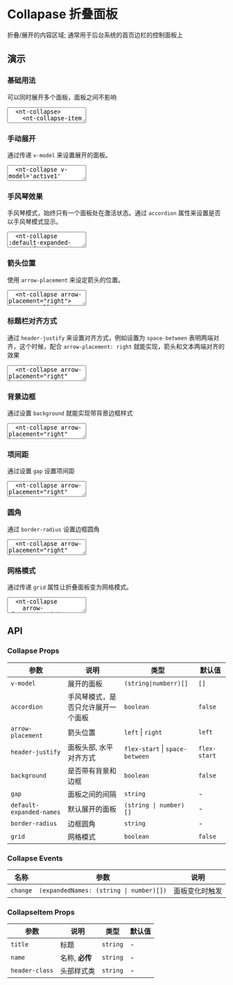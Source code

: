 # Collapase 折叠面板

折叠/展开的内容区域; 通常用于后台系统的首页边栏的控制面板上

## 演示

<script setup>
  import { Collapse, CollapseItem } from '../../src/index'
  import { ref } from 'vue'

  const activeNames = ref(['1'])

  const active1 = ref(['1'])
</script>

### 基础用法

可以同时展开多个面板，面板之间不影响

<ClientOnly>
  <CodePreview>
  <textarea lang="vue-html">
  <nt-collapse>
    <nt-collapse-item title="红灯" name="1" >
      <div>红灯 - 停</div>
    </nt-collapse-item>
    <nt-collapse-item title="绿灯" name="2" >
      <div>绿灯 - 行</div>
    </nt-collapse-item>
    <nt-collapse-item title="黄灯" name="3" >
      <div>黄灯 - 注意</div>
    </nt-collapse-item>
  </nt-collapse>
  </textarea>
  </CodePreview>
</ClientOnly>

### 手动展开

通过传递 `v-model` 来设置展开的面板。

<ClientOnly>
  <CodePreview>
  <textarea lang="vue-html">
  <nt-collapse v-model='active1' arrow-placement="right">
    <nt-collapse-item title="红灯" name="1" >
      <div>红灯 - 停</div>
    </nt-collapse-item>
    <nt-collapse-item title="绿灯" name="2" >
      <div>绿灯 - 行</div>
    </nt-collapse-item>
    <nt-collapse-item title="黄灯" name="3" >
      <div>黄灯 - 注意</div>
    </nt-collapse-item>
  </nt-collapse>
  </textarea>
  <template #preview>
    <Collapse v-model="active1">
      <CollapseItem title="红灯" name="1" >
        <div>红灯 - 停</div>
      </CollapseItem>
      <CollapseItem title="绿灯" name="2" >
        <div>绿灯 - 行</div>
      </CollapseItem>
      <CollapseItem title="黄灯" name="3" >
        <div>黄灯 - 注意</div>
      </CollapseItem>
    </Collapse>
  </template>
  </CodePreview>
</ClientOnly>

### 手风琴效果

手风琴模式，始终只有一个面板处在激活状态。通过 `accordion` 属性来设置是否以手风琴模式显示。

<ClientOnly>
  <CodePreview>
  <textarea lang="vue-html">
  <nt-collapse :default-expanded-names='["1"]'>
    <nt-collapse-item title="红灯" name="1" >
      <div>红灯 - 停</div>
    </nt-collapse-item>
    <nt-collapse-item title="绿灯" name="2" >
      <div>绿灯 - 行</div>
    </nt-collapse-item>
    <nt-collapse-item title="黄灯" name="3" >
      <div>黄灯 - 注意</div>
    </nt-collapse-item>
  </nt-collapse>
  </textarea>
  <template #preview>
  <Collapse accordion>
    <CollapseItem title="红灯" name="1" >
      <div>红灯 - 停</div>
    </CollapseItem>
    <CollapseItem title="绿灯" name="2" >
      <div>绿灯 - 行</div>
    </CollapseItem>
    <CollapseItem title="黄灯" name="3" >
      <div>黄灯 - 提示</div>
    </CollapseItem>
  </Collapse>
  </template>
  </CodePreview>
</ClientOnly>

### 箭头位置

使用 `arrow-placement` 来设定箭头的位置。

<ClientOnly>
  <CodePreview>
  <textarea lang="vue-html">
  <nt-collapse arrow-placement="right">
    <nt-collapse-item title="红灯" name="1" >
      <div>红灯 - 停</div>
    </nt-collapse-item>
    <nt-collapse-item title="绿灯" name="2" >
      <div>绿灯 - 行</div>
    </nt-collapse-item>
    <nt-collapse-item title="黄灯" name="3" >
      <div>黄灯 - 注意</div>
    </nt-collapse-item>
  </nt-collapse>
  </textarea>
  </CodePreview>
</ClientOnly>

### 标题栏对齐方式

通过 `header-justify` 来设置对齐方式，例如设置为 `space-between` 表明两端对齐，这个时候，配合 `arrow-placement: right` 就能实现，箭头和文本两端对齐的效果

<ClientOnly>
  <CodePreview>
  <textarea lang="vue-html">
  <nt-collapse arrow-placement="right" header-justify="space-between">
    <nt-collapse-item title="红灯" name="1" >
      <div>红灯 - 停</div>
    </nt-collapse-item>
    <nt-collapse-item title="绿灯" name="2" >
      <div>绿灯 - 行</div>
    </nt-collapse-item>
    <nt-collapse-item title="黄灯" name="3" >
      <div>黄灯 - 注意</div>
    </nt-collapse-item>
  </nt-collapse>
  </textarea>
  </CodePreview>
</ClientOnly>

### 背景边框

通过设置 `background` 就能实现带背景边框样式

<ClientOnly>
  <CodePreview>
  <textarea lang="vue-html">
  <nt-collapse arrow-placement="right" header-justify="space-between" background>
    <nt-collapse-item title="红灯" name="1" >
      <div>红灯 - 停</div>
    </nt-collapse-item>
    <nt-collapse-item title="绿灯" name="2" >
      <div>绿灯 - 行</div>
    </nt-collapse-item>
    <nt-collapse-item title="黄灯" name="3" >
      <div>黄灯 - 注意</div>
    </nt-collapse-item>
  </nt-collapse>
  </textarea>
  </CodePreview>
</ClientOnly>

### 项间距

通过设置 `gap` 设置项间距

<ClientOnly>
  <CodePreview>
  <textarea lang="vue-html">
  <nt-collapse arrow-placement="right" header-justify="space-between" background gap="10px">
    <nt-collapse-item title="红灯" name="1" >
      <div>红灯 - 停</div>
    </nt-collapse-item>
    <nt-collapse-item title="绿灯" name="2" >
      <div>绿灯 - 行</div>
    </nt-collapse-item>
    <nt-collapse-item title="黄灯" name="3" >
      <div>黄灯 - 注意</div>
    </nt-collapse-item>
  </nt-collapse>
  </textarea>
  </CodePreview>
</ClientOnly>

### 圆角

通过 `border-radius` 设置边框圆角

<ClientOnly>
  <CodePreview>
  <textarea lang="vue-html">
  <nt-collapse arrow-placement="right" header-justify="space-between" background border-radius="5px" gap="10px">
    <nt-collapse-item title="红灯" name="1" >
      <div>红灯 - 停</div>
    </nt-collapse-item>
    <nt-collapse-item title="绿灯" name="2" >
      <div>绿灯 - 行</div>
    </nt-collapse-item>
    <nt-collapse-item title="黄灯" name="3" >
      <div>黄灯 - 注意</div>
    </nt-collapse-item>
  </nt-collapse>
  </textarea>
  </CodePreview>
</ClientOnly>

### 网格模式

通过传递 `grid` 属性让折叠面板变为网格模式。

<ClientOnly>
  <CodePreview>
  <textarea lang="vue-html">
  <nt-collapse
    arrow-placement="right"
    header-justify="space-between"
    background
    border-radius="5px"
    gap="10px"
    grid
  >
    <nt-collapse-item title="红灯" name="1" >
      <div>红灯 - 停</div>
    </nt-collapse-item>
    <nt-collapse-item title="绿灯" name="2" >
      <div>绿灯 - 行</div>
    </nt-collapse-item>
    <nt-collapse-item title="黄灯" name="3" >
      <div>黄灯 - 注意</div>
    </nt-collapse-item>
  </nt-collapse>
  </textarea>
  </CodePreview>
</ClientOnly>

## API

### Collapse Props

<!-- prettier-ignore -->
| 参数 | 说明 | 类型 | 默认值 |
| --- | --- | --- | --- |
| `v-model` | 展开的面板 | `(string\|numberr)[]` | `[]` |
| `accordion` | 手风琴模式，是否只允许展开一个面板 | `boolean`                       | `false`      |
| `arrow-placement`        | 箭头位置                           | `left` \| `right`               | `left`       |
| `header-justify`         | 面板头部, 水平对齐方式             | `flex-start` \| `space-between` | `flex-start` |
| `background`             | 是否带有背景和边框                 | `boolean`                       | `false`      |
| `gap`                    | 面板之间的间隔                     | `string`                        | -            |
| `default-expanded-names` | 默认展开的面板                     | `(string \| number)[]`          | -            |
| `border-radius`          | 边框圆角                           | `string`                        | -            |
| `grid` | 网格模式 | `boolean` | `false` |

### Collapse Events

| 名称     | 参数                                    | 说明           |
| -------- | --------------------------------------- | -------------- |
| `change` | `(expandedNames: (string \| number)[])` | 面板变化时触发 |

### CollapseItem Props

| 参数           | 说明           | 类型     | 默认值 |
| -------------- | -------------- | -------- | ------ |
| `title`        | 标题           | `string` | -      |
| `name`         | 名称, **必传** | `string` | -      |
| `header-class` | 头部样式类     | `string` | -      |
